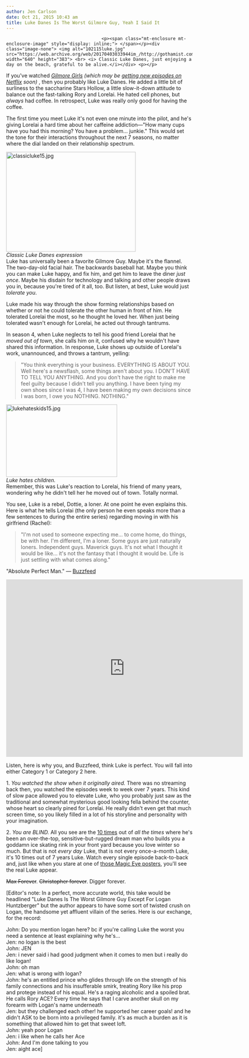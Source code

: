 ```yaml
---
author: Jen Carlson
date: Oct 21, 2015 10:43 am
title: Luke Danes Is The Worst Gilmore Guy, Yeah I Said It
---
```


	
										<p><span class="mt-enclosure mt-enclosure-image" style="display: inline;"> </span></p><div class="image-none"> <img alt="102115luke.jpg" src="https://web.archive.org/web/20170403033944im_/http://gothamist.com/attachments/nyc_arts_john/102115luke.jpg" width="640" height="383"> <br> <i> Classic Luke Danes, just enjoying a day on the beach, grateful to be alive.</i></div> <p></p>

<p>If you&apos;ve watched <em><a href="https://web.archive.org/web/20170403033944/http://laist.com/2015/10/19/gilmore_girls_netflix_whoa.php">Gilmore Girls</a> (which may be <a href="https://web.archive.org/web/20170403033944/http://laist.com/2015/10/19/gilmore_girls_netflix_whoa.php">getting new episodes on Netflix</a> soon) </em>, then you probably like Luke Danes. He added a little bit of surliness to the saccharine Stars Hollow, a little slow-it-down attitude to balance out the fast-talking Rory and Lorelai. He hated cell phones, but <em>always</em> had coffee. In retrospect, Luke was really only good for having the coffee.</p>

<p>The first time you meet Luke it&apos;s not even one minute into the pilot, and he&apos;s giving Lorelai a hard time about her caffeine addiction&#x2014;&quot;How many cups have you had this morning? You have a problem... junkie.&quot; This would set the tone for their interactions throughout the next 7 seasons, no matter where the dial landed on their relationship spectrum.</p>

<p><span class="mt-enclosure mt-enclosure-image" style="display: inline;"> </span></p><div class="image-right"> <img alt="classicluke15.jpg" src="https://web.archive.org/web/20170403033944im_/http://gothamist.com/attachments/arts_jen/classicluke15.jpg" width="350" height="270"> <br> <i style=" width:350px; ;display:block">Classic Luke Danes expression</i></div> Luke has universally been a favorite Gilmore Guy. Maybe it&apos;s the flannel. The two-day-old facial hair. The backwards baseball hat. Maybe you think you can make Luke happy, and fix him, and get him to leave the diner <em>just once</em>. Maybe his disdain for technology and talking and other people draws you in, because you&apos;re tired of it all, too. But listen, at best, Luke would just <em>tolerate you</em>. <p></p>

<p>Luke made his way through the show forming relationships based on whether or not he could tolerate the other human in front of him. He tolerated Lorelai the most, so he thought he loved her. When just being tolerated wasn&apos;t enough for Lorelai, he acted out through tantrums.</p>

<p>In season 4, when Luke neglects to tell his good friend Lorelai that he <em>moved out of town</em>, she calls him on it, confused why he wouldn&apos;t have shared this information. In response, Luke shows up outside of Lorelai&apos;s work, unannounced, and throws a tantrum, yelling:</p>

<blockquote>&quot;You think everything is your business. EVERYTHING IS ABOUT YOU. Well here&apos;s a newsflash, some things aren&apos;t about you. I DON&apos;T HAVE TO TELL YOU ANYTHING. And you don&apos;t have the right to make me feel guilty because I didn&apos;t tell you anything. I have been tying my own shoes since I was 4, I have been making my own decisions since I was born, I owe you NOTHING. NOTHING.&quot;</blockquote>

<p><span class="mt-enclosure mt-enclosure-image" style="display: inline;"> </span></p><div class="image-right"> <img alt="lukehateskids15.jpg" src="https://web.archive.org/web/20170403033944im_/http://gothamist.com/attachments/arts_jen/lukehateskids15.jpg" width="300" height="196"> <br> <i style=" width:300px; ;display:block"> Luke hates children.</i></div> Remember, this was Luke&apos;s reaction to Lorelai, his friend of many years, wondering why he didn&apos;t tell her he moved out of town. Totally normal.<p></p>

<p>You see, Luke is a rebel, Dottie, a loner. At one point he even explains this. Here is what he tells Lorelai (the only person he even speaks more than a few sentences to during the entire series) regarding moving in with his girlfriend (Rachel):</p>

<blockquote>&quot;I&apos;m not used to someone expecting me... to come home, do things, be with her. I&apos;m different, I&apos;m a loner. Some guys are just naturally loners. Independent guys. Maverick guys. It&apos;s not what I thought it would be like... it&apos;s not the fantasy that I thought it would be. Life is just settling with what comes along.&quot;</blockquote>

<p>&quot;Absolute Perfect Man.&quot; &#x2014;&#xA0;<a href="https://web.archive.org/web/20170403033944/http://www.buzzfeed.com/krystieyandoli/reasons-luke-danes-is-the-absolute-perfect-man#.huD5pOyXl">Buzzfeed</a></p>

<p><iframe width="640" height="480" src="https://web.archive.org/web/20170403033944if_/https://www.youtube.com/embed/-Jr12t2aHmQ" frameborder="0" allowfullscreen></iframe></p>

<p>Listen, here is why you, and Buzzfeed, think Luke is perfect. You will fall into either Category 1 or Category 2 here. </p>

<p>1. <em>You watched the show when it originally aired.</em> There was no streaming back then, you watched the episodes week to week over 7 years. This kind of slow pace allowed you to elevate Luke, who you probably just saw as the traditional and somewhat mysterious good looking fella behind the counter, whose heart so clearly pined for Lorelai. He really didn&apos;t even get that much screen time, so you likely filled in a lot of his storyline and personality with your imagination. </p>

<p>2. <em>You are BLIND.</em> All you see are the <a href="https://web.archive.org/web/20170403033944/http://www.bustle.com/articles/105344-luke-danes-most-romantic-gilmore-girls-grand-gestures-ranked">10 times</a> out of <em>all the times</em> where he&apos;s been an over-the-top, sensitive-but-rugged dream man who builds you a goddamn ice skating rink in your front yard because you love winter so much. But that is not <em>every day</em> Luke, that is not every once-a-month Luke, it&apos;s 10 times out of 7 years Luke. Watch every single episode back-to-back and, just like when you stare at one of <a href="https://web.archive.org/web/20170403033944/https://www.youtube.com/watch?v=G_f8ayQQx4I&amp;feature=youtu.be">those Magic Eye posters</a>, you&apos;ll see the real Luke appear.</p>

<p><strike>Max Forever</strike>. <strike>Christopher forever</strike>. Digger forever. </p>

<p>[Editor&apos;s note: In a perfect, more accurate world, this take would be headlined &quot;Luke Danes Is The Worst Gilmore Guy Except For Logan Huntzberger&quot; but the author appears to have some sort of twisted crush on Logan, the handsome yet affluent villain of the series. Here is our exchange, for the record:</p>

<p>John: Do you mention logan here? bc if you&apos;re calling Luke the worst you need a sentence at least explaining why he&apos;s...<br>
Jen:  no logan is the best<br>
John: JEN<br>
Jen:  i never said i had good judgment when it comes to men but i really do like logan!<br>
John:  oh man<br>
Jen:  what is wrong with logan?<br>
John:  he&apos;s an entitled prince who glides through life on the strength of his family connections and his insufferable smirk, treating Rory like his prop and protege instead of his equal. He&apos;s a raging alcoholic and a spoiled brat. He calls Rory ACE? Every time he says that I carve another skull on my forearm with Logan&apos;s name underneath<br>
Jen: but they challenged each other! he supported her career goals! and he didn&apos;t ASK to be born into a privileged family. it&apos;s as much a burden as it is something that allowed him to get that sweet loft.<br>
John:  yeah poor Logan<br>
Jen:  i like when he calls her Ace<br>
John:  And I&apos;m done talking to you<br>
Jen:  aight ace] </p>					
										
									
				